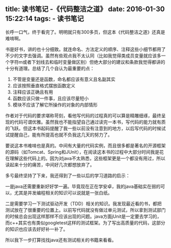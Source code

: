 title: 读书笔记 -《代码整洁之道》
date: 2016-01-30 15:22:14
tags:
	- 读书笔记
---

长呼一口气，终于看完了。明明就只有300多页，但这本《代码整洁之道》还真是难啃啊。

书是好书，讲的也十分细致。就连命名、方法定义的顺序、注释这些小细节都用了不少的文字去强调。虽然有些观点我不太认同（比如我觉得类成员变量就应该多一个字符m或者下划线去和临时变量做区别）但绝大部分的建议和条款我觉得都讲的十分有道理。总结了几个自认为最重要的点：

1. 不管是变量还是函数，命名都应该有意义且名副其实
1. 应该按照垂直格式摆放函数定义
1. 注释应该正确且有用
1. 函数应该只做一件事，且应该尽量短小
1. 模块不应该了解它所操作的对象的内部情形


作者对于代码的要求堪称苛刻，看他写代码的过程真的可以算是精雕细琢，最终呈现的代码可谓优雅。虽然我也不能指望自己通过读完一本书，写代码的能力就有质的飞跃。但这本书起码提醒了我一些以前没有注意到的地方，以后写代码的时候试试提醒自己，能有所提高也就不负我这几天的努力了。

要说这本书难啃也是真的。中间有大量的代码实例，而且很多都是著名的开源框架的源码（如Tomcat、Spring和JUnit），在阅读这本书的过程中大部分时间我是花在理解这些代码上的。因为对java不太熟悉，这些框架更是一个都没有用过，所以读起来十分的痛苦，中间好几次都想放弃了。

多亏最终坚持了下来，我还得到了一些以后的学习道路的启示：

一是java还需要重新好好学一遍。毕竟现在正在学安卓，我的java基础实在弱的可以，尤其是并发编程相关的知识可以说就是一张白纸。

二是需要学习一下测试驱动开发（TDD）相关的知识。我发现最近看的书，都把测试放在了很重要的位置上。以前写代码就没有做过单元测试，所以拿到测试部门的时候总会出现这样那样不应该出现的问题。java方面jUnit是一定要去学习的，而c\+\+其实也有类似googletest这样的测试框架。为了写出高质量的代码，这部分的知识也应该去好好补一补了。

所以我下一步打算找找java还有测试相关的书籍来看看。
